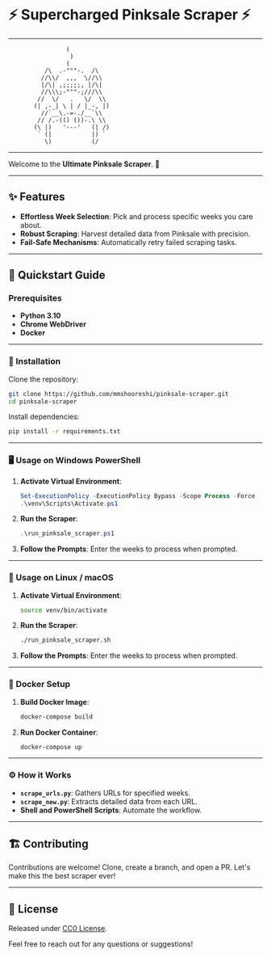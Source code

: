 # ⚡️ Supercharged Pinksale Scraper ⚡️
---

```plaintext
                (
                 )
                (
          /\  .-"""-.  /\
         //\\/  ,,,  \//\\
         |/\| ,;;;;;, |/\|
         //\\\;-"""-;///\\
        //  \/   .   \/  \\
       (| ,-_| \ | / |_-, |)
         //`__\.-=-./__`\\
        // /.-(() ())-.\ \\
       (\ |)   '---'   (| /)
        ` (|           |) `
          \)           (/

```

---

Welcome to the **Ultimate Pinksale Scraper**. 🚀

---

## ✨ Features
- **Effortless Week Selection**: Pick and process specific weeks you care about.
- **Robust Scraping**: Harvest detailed data from Pinksale with precision.
- **Fail-Safe Mechanisms**: Automatically retry failed scraping tasks.

---

## 🚀 Quickstart Guide

### Prerequisites
- **Python 3.10**
- **Chrome WebDriver**
- **Docker**

---

### 📜 Installation

Clone the repository:
```sh
git clone https://github.com/mmshooreshi/pinksale-scraper.git
cd pinksale-scraper
```

Install dependencies:
```sh
pip install -r requirements.txt
```

---

### 🖥️ Usage on Windows PowerShell

1. **Activate Virtual Environment**:
    ```powershell
    Set-ExecutionPolicy -ExecutionPolicy Bypass -Scope Process -Force
    .\venv\Scripts\Activate.ps1
    ```

2. **Run the Scraper**:
    ```powershell
    .\run_pinksale_scraper.ps1
    ```

3. **Follow the Prompts**: Enter the weeks to process when prompted.

---

### 🐧 Usage on Linux / macOS

1. **Activate Virtual Environment**:
    ```sh
    source venv/bin/activate
    ```

2. **Run the Scraper**:
    ```sh
    ./run_pinksale_scraper.sh
    ```

3. **Follow the Prompts**: Enter the weeks to process when prompted.

---

### 🐳 Docker Setup

1. **Build Docker Image**:
    ```sh
    docker-compose build
    ```

2. **Run Docker Container**:
    ```sh
    docker-compose up
    ```

---

### ⚙️ How it Works

- **`scrape_urls.py`**: Gathers URLs for specified weeks.
- **`scrape_new.py`**: Extracts detailed data from each URL.
- **Shell and PowerShell Scripts**: Automate the workflow.

---

## 🏗️ Contributing

Contributions are welcome! Clone, create a branch, and open a PR. Let's make this the best scraper ever!

---

## 📜 License

Released under [CC0 License](LICENSE).

Feel free to reach out for any questions or suggestions!
